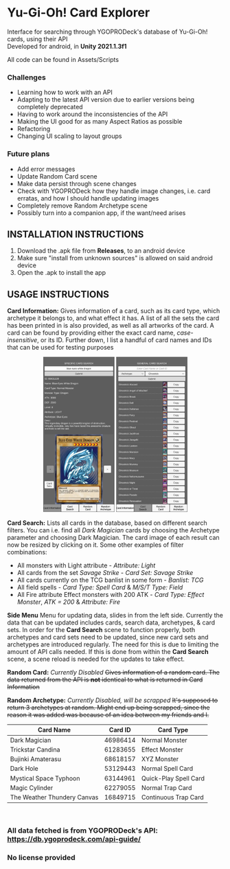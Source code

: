 # Yu-Gi-Oh! Card Explorer

Interface for searching through YGOPRODeck's database of Yu-Gi-Oh! cards, using their API
</br>
Developed for android, in **Unity 2021.1.3f1**

All code can be found in Assets/Scripts
</br>

### Challenges
* Learning how to work with an API
* Adapting to the latest API version due to earlier versions being completely deprecated
* Having to work around the inconsistencies of the API
* Making the UI good for as many Aspect Ratios as possible
* Refactoring
* Changing UI scaling to layout groups

### Future plans
* Add error messages
* Update Random Card scene
* Make data persist through scene changes
* Check with YGOPRODeck how they handle image changes, i.e. card erratas, and how I should handle updating images
* Completely remove Random Archetype scene
* Possibly turn into a companion app, if the want/need arises

## INSTALLATION INSTRUCTIONS
1. Download the .apk file from **Releases**, to an android device
2. Make sure "install from unknown sources" is allowed on said android device
3. Open the .apk to install the app

## USAGE INSTRUCTIONS
**Card Information:** Gives information of a card, such as its card type, which archetype it belongs to, and what effect it has.
A list of all the sets the card has been printed in is also provided, as well as all artworks of the card.
A card can be found by providing either the exact card name, *case-insensitive*, or its ID. Further down, I list a handful of card names and IDs that can be used for testing purposes

<p align="middle">
  <img src="/Screenshots/Blue%20Eyes%20White%20Dragon%20-%20Info.jpg" width="33%" height="33%" />

  <img src="/Screenshots/Ghostrick%20-%20Search.jpg" width="33%" height="33%" />
</p>

**Card Search:** Lists all cards in the database, based on different search filters. You can i.e. find all *Dark Magician* cards by choosing the Archetype parameter and choosing Dark Magician. The card image of each result can now be resized by clicking on it.
Some other examples of filter combinations: 
* All monsters with Light attribute - *Attribute: Light*
* All cards from the set *Savage Strike* - *Card Set: Savage Strike*
* All cards currently on the TCG banlist in some form - *Banlist: TCG*
* All field spells - *Card Type: Spell Card* & *M/S/T Type: Field*
* All Fire attribute Effect monsters with 200 ATK - *Card Type: Effect Monster*, *ATK = 200* & *Attribute: Fire*

**Side Menu** Menu for updating data, slides in from the left side.
Currently the data that can be updated includes cards, search data, archetypes, & card sets.
In order for the **Card Search** scene to function properly, both archetypes and card sets need to be updated, since new card sets and archetypes are introduced regularly.
The need for this is due to limiting the amount of API calls needed.
If this is done from within the **Card Search** scene, a scene reload is needed for the updates to take effect.


**Random Card:** *Currently Disabled* ~~Gives information of a random card. The data returned from the API is **not** identical to what is returned in Card Information~~

**Random Archetype:** *Currently Disabled, will be scrapped* ~~It's supposed to return 3 archetypes at random. Might end up being scrapped, since the reason it was added was because of an idea between my friends and I.~~

| Card Name | Card ID | Card Type |
| --------- | :-------: | --------- |
| Dark Magician | 46986414 | Normal Monster |
| Trickstar Candina | 61283655 | Effect Monster |
| Bujinki Amaterasu | 68618157 | XYZ Monster |
| Dark Hole | 53129443 | Normal Spell Card |
| Mystical Space Typhoon | 63144961 | Quick-Play Spell Card |
| Magic Cylinder | 62279055 | Normal Trap Card |
| The Weather Thundery Canvas | 16849715 | Continuous Trap Card |

 </br>
 
### All data fetched is from YGOPRODeck's API: https://db.ygoprodeck.com/api-guide/

### No license provided

